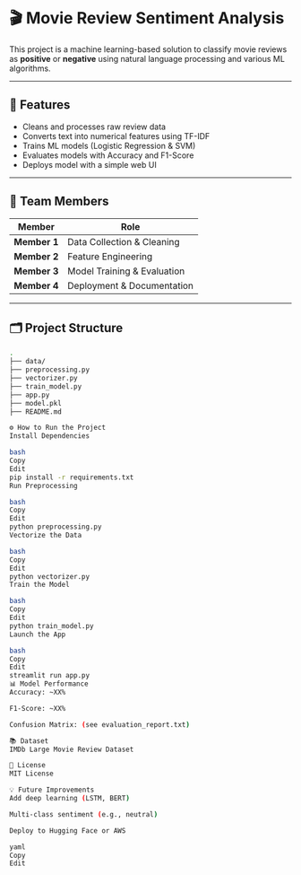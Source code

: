 # 🎬 Movie Review Sentiment Analysis

This project is a machine learning-based solution to classify movie reviews as **positive** or **negative** using natural language processing and various ML algorithms.

---

## 🚀 Features

- Cleans and processes raw review data
- Converts text into numerical features using TF-IDF
- Trains ML models (Logistic Regression & SVM)
- Evaluates models with Accuracy and F1-Score
- Deploys model with a simple web UI

---

## 👥 Team Members

| Member | Role |
|--------|------|
| **Member 1** | Data Collection & Cleaning |
| **Member 2** | Feature Engineering |
| **Member 3** | Model Training & Evaluation |
| **Member 4** | Deployment & Documentation |

---

## 🗂️ Project Structure

```bash
.
├── data/
├── preprocessing.py
├── vectorizer.py
├── train_model.py
├── app.py
├── model.pkl
├── README.md

⚙️ How to Run the Project
Install Dependencies

bash
Copy
Edit
pip install -r requirements.txt
Run Preprocessing

bash
Copy
Edit
python preprocessing.py
Vectorize the Data

bash
Copy
Edit
python vectorizer.py
Train the Model

bash
Copy
Edit
python train_model.py
Launch the App

bash
Copy
Edit
streamlit run app.py
📊 Model Performance
Accuracy: ~XX%

F1-Score: ~XX%

Confusion Matrix: (see evaluation_report.txt)

📚 Dataset
IMDb Large Movie Review Dataset

📝 License
MIT License

💡 Future Improvements
Add deep learning (LSTM, BERT)

Multi-class sentiment (e.g., neutral)

Deploy to Hugging Face or AWS

yaml
Copy
Edit
